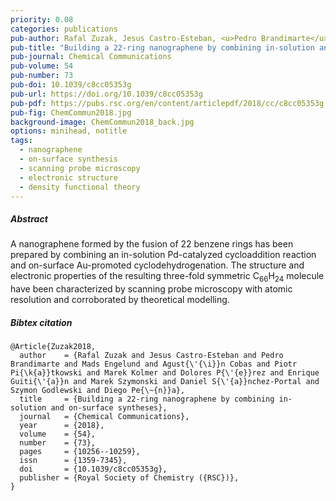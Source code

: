 ```yaml
---
priority: 0.08
categories: publications
pub-author: Rafal Zuzak, Jesus Castro-Esteban, <u>Pedro Brandimarte</u>, Mads Engelund, Agustín Cobas, Piotr Piatkowski, Marek Kolmer, Dolores Pérez, Enrique Guitián, Marek Szymonski, Daniel Sánchez-Portal, Szymon Godlewski, and Diego Peña
pub-title: "Building a 22-ring nanographene by combining in-solution and on-surface syntheses"
pub-journal: Chemical Communications
pub-volume: 54
pub-number: 73
pub-doi: 10.1039/c8cc05353g
pub-url: https://doi.org/10.1039/c8cc05353g
pub-pdf: https://pubs.rsc.org/en/content/articlepdf/2018/cc/c8cc05353g
pub-fig: ChemCommun2018.jpg
background-image: ChemCommun2018_back.jpg
options: minihead, notitle
tags:
  - nanographene
  - on-surface synthesis
  - scanning probe microscopy
  - electronic structure
  - density functional theory
---
```


##### Abstract

A nanographene formed by the fusion of 22 benzene rings has been prepared by combining an in-solution Pd-catalyzed cycloaddition reaction and on-surface Au-promoted cyclodehydrogenation.
The structure and electronic properties of the resulting three-fold symmetric C<sub>66</sub>H<sub>24</sub> molecule have been characterized by scanning probe microscopy with atomic resolution and corroborated by theoretical modelling.

##### Bibtex citation

```
@Article{Zuzak2018,
  author    = {Rafal Zuzak and Jesus Castro-Esteban and Pedro Brandimarte and Mads Engelund and Agust{\'{\i}}n Cobas and Piotr Pi{\k{a}}tkowski and Marek Kolmer and Dolores P{\'{e}}rez and Enrique Guiti{\'{a}}n and Marek Szymonski and Daniel S{\'{a}}nchez-Portal and Szymon Godlewski and Diego Pe{\~{n}}a},
  title     = {Building a 22-ring nanographene by combining in-solution and on-surface syntheses},
  journal   = {Chemical Communications},
  year      = {2018},
  volume    = {54},
  number    = {73},
  pages     = {10256--10259},
  issn      = {1359-7345},
  doi       = {10.1039/c8cc05353g},
  publisher = {Royal Society of Chemistry ({RSC})},
}
```

